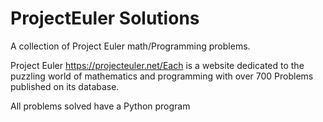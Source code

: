 # ProjectEuler Solutions

A collection of Project Euler math/Programming problems. 

Project Euler https://projecteuler.net/Each is a website dedicated to the puzzling world of mathematics and programming with over 700 Problems published on its database. 

All problems solved have a Python program
